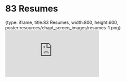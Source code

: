 # 83 Resumes
 
{type: iframe, title:83 Resumes, width:800, height:600, poster:resources/chapt_screen_images/resumes-1.png}
![](https://datatrail-jhu.github.io/DataTrail_ReOrg/no_toc/resumes-1.html)
 

 
